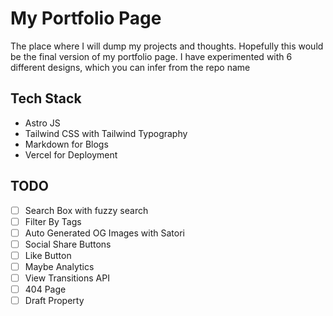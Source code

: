 # My Portfolio Page

The place where I will dump my projects and thoughts. Hopefully this would be the final version of my portfolio page. I have experimented with 6 different designs, which you can infer from the repo name

## Tech Stack

-   Astro JS
-   Tailwind CSS with Tailwind Typography
-   Markdown for Blogs
-   Vercel for Deployment

## TODO

-   [ ] Search Box with fuzzy search
-   [ ] Filter By Tags
-   [ ] Auto Generated OG Images with Satori
-   [ ] Social Share Buttons
-   [ ] Like Button
-   [ ] Maybe Analytics
-   [ ] View Transitions API
-   [ ] 404 Page
-   [ ] Draft Property 

